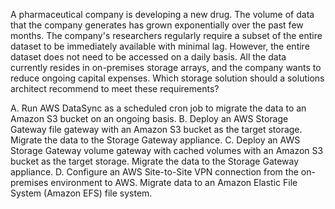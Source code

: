 A pharmaceutical company is developing a new drug. The volume of data that the company generates has grown exponentially over the past few months. The company's researchers regularly require a subset of the entire dataset to be immediately available with minimal lag. However, the entire dataset does not need to be accessed on a daily basis. All the data currently resides in on-premises storage arrays, and the company wants to reduce ongoing capital expenses. Which storage solution should a solutions architect recommend to meet these requirements? 

A. Run AWS DataSync as a scheduled cron job to migrate the data to an Amazon S3 bucket on an ongoing basis. 
B. Deploy an AWS Storage Gateway file gateway with an Amazon S3 bucket as the target storage. Migrate the data to the Storage Gateway appliance. 
C. Deploy an AWS Storage Gateway volume gateway with cached volumes with an Amazon S3 bucket as the target storage. Migrate the data to the Storage Gateway appliance. 
D. Configure an AWS Site-to-Site VPN connection from the on-premises environment to AWS. Migrate data to an Amazon Elastic File System (Amazon EFS) file system.